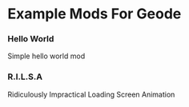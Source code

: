 # Example Mods For Geode

### Hello World

Simple hello world mod

### R.I.L.S.A

Ridiculously Impractical Loading Screen Animation
